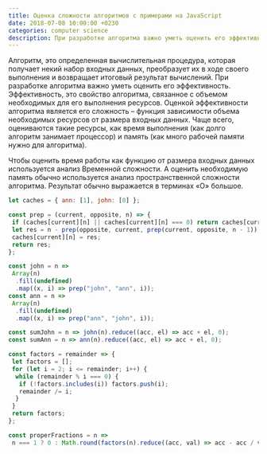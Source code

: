 ```yaml
---
title: Оценка сложности алгоритмов с примерами на JavaScript
date: 2018-07-08 10:00:00 +0230
categories: computer science
description: При разработке алгоритма важно уметь оценить его эффективность. Оценкой эффективности алгоритма является его сложность – функция зависимости объема необходимых ресурсов от размера входных данных.
---
```


Алгоритм, это определенная вычислительная процедура, которая получает некий набор входных данных, преобразует их в ходе своего выполнения и возвращает итоговый результат вычислений. При разработке алгоритма важно уметь оценить его эффективность. Эффективность, это свойство алгоритма, связанное с объемом необходимых для его выполнения ресурсов. Оценкой эффективности алгоритма является его сложность – функция зависимости объема необходимых ресурсов от размера входных данных. Чаще всего, оцениваются такие ресурсы, как время выполнения (как долго алгоритм занимает процессор) и память (как много рабочей памяти нужно для алгоритма).

Чтобы оценить время работы как функцию от размера входных данных используется анализ Временной сложности. А оценить необходимую память обычно используется анализ пространственной сложности алгоритма. Результат обычно выражается в терминах «O» большое.

```javascript
let caches = { ann: [1], john: [0] };

const prep = (current, opposite, n) => {
 if (caches[current][n] || caches[current][n] === 0) return caches[current][n];
 let res = n - prep(opposite, current, prep(current, opposite, n - 1));
 caches[current][n] = res;
 return res;
};

const john = n =>
 Array(n)
  .fill(undefined)
  .map((x, i) => prep("john", "ann", i));
const ann = n =>
 Array(n)
  .fill(undefined)
  .map((x, i) => prep("ann", "john", i));

const sumJohn = n => john(n).reduce((acc, el) => acc + el, 0);
const sumAnn = n => ann(n).reduce((acc, el) => acc + el, 0);
```

```javascript
const factors = remainder => {
 let factors = [];
 for (let i = 2; i <= remainder; i++) {
  while (remainder % i === 0) {
   if (!factors.includes(i)) factors.push(i);
   remainder /= i;
  }
 }
 return factors;
};

const properFractions = n =>
 n === 1 ? 0 : Math.round(factors(n).reduce((acc, val) => acc - acc / val, n));
```
